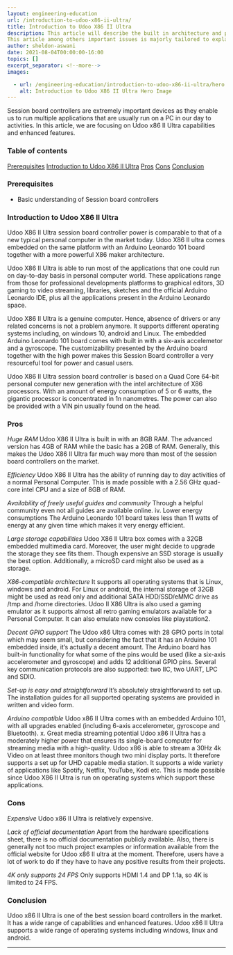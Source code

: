 ```yaml
---
layout: engineering-education
url: /introduction-to-udoo-x86-ii-ultra/
title: Introduction to Udoo X86 II Ultra
description: This article will describe the built in architecture and processing power of Udoo x86 II Ultra. It will seek to highlight and clarify the different capabilities of Udoo X86 II Ultra and why its way far much better than most Session Border Controllers (SBC).
This article among others important issues is majorly tailored to explain the advanced features that ensures Ultra X86 II ultra is capable of running software applications that are usually run on a PC on a daily basis.
author: sheldon-aswani
date: 2021-08-04T00:00:00-16:00
topics: []
excerpt_separator: <!--more-->
images:

  - url: /engineering-education/introduction-to-udoo-x86-ii-ultra/hero.jpg
    alt: Introduction to Udoo X86 II Ultra Hero Image
---
```

Session board controllers are extremely important devices as they enable us to run multiple applications that are usually run on a PC in our day to activities. In this article, we are focusing on Udoo x86 II Ultra capabilities and enhanced features.
<!--more-->

### Table of contents
[Prerequisites](#Prerequisites)
[Introduction to Udoo X86 II Ultra](#introduction-to-udoo-x86-ii-ultra)
[Pros](#pros)
[Cons](#cons)
[Conclusion](#conclusion)
  
### Prerequisites
- Basic understanding of Session board controllers

### Introduction to Udoo X86 II Ultra
Udoo X86 II Ultra session board controller power is comparable to that of a new typical personal computer in the market today. Udoo X86 II ultra comes embedded on the same platform with an Arduino Leonardo 101 board together with a more powerful X86 maker architecture.

Udoo X86 II Ultra is able to run most of the applications that one could run on day-to-day basis in personal computer world. These applications range from those for professional developments platforms to graphical editors, 3D gaming to video streaming, libraries, sketches and the official Arduino Leonardo IDE, plus all the applications present in the Arduino Leonardo space.

Udoo X86 II Ultra is a genuine computer. Hence, absence of drivers or any related concerns is not a problem anymore. It supports different operating systems including, on windows 10, android and Linux. The embedded Arduino Leonardo 101 board comes with built in with a six-axis accelemetor and a gyroscope. The customizability presented by the Arduino board together with the high power makes this Session Board controller a very resourceful tool for power and casual users.

Udoo X86 II Ultra session board controller is based on a Quad Core 64-bit personal computer new generation with the intel architecture of X86 processors. With an amount of energy consumption of 5 or 6 watts, the gigantic processor is concentrated in 1n nanometres. The power can also be provided with a VIN pin usually found on the head.

### Pros
*Huge RAM*
Udoo X86 II Ultra is built in with an 8GB RAM. The advanced version has 4GB of RAM while the basic has a 2GB of RAM. Generally, this makes the Udoo X86 II Ultra far much way more than most of the session board controllers on the market.

*Efficiency*
Udoo X86 II Ultra has the ability of running day to day activities of a normal Personal Computer. This is made possible with a 2.56 GHz quad-core intel CPU and a size of 8GB of RAM.

*Availability of freely useful guides and community*
Through a helpful community even not all guides are available online.
iv.	Lower energy consumptions
The Arduino Leonardo 101 board takes less than 11 watts of energy at any given time which makes it very energy efficient.

*Large storage capabilities*
Udoo X86 II Ultra box comes with a 32GB embedded multimedia card. Moreover, the user might decide to upgrade the storage they see fits them. Though expensive an SSD storage is usually the best option. Additionally, a microSD card might also be used as a storage.

*X86-compatible architecture*
It supports all operating systems that is Linux, windows and android. For Linux or android, the internal storage of 32GB might be used as read only and additional SATA HDD/SSD/eMMC drive as /tmp and /home directories.
Udoo II X86 Ultra is also used a gaming emulator as it supports almost all retro gaming emulators available for a Personal Computer. It can also emulate new consoles like playstation2.

*Decent GPIO support*
The Udoo x86 Ultra comes with 28 GPIO ports in total which may seem small, but considering the fact that it has an Arduino 101 embedded inside, it’s actually a decent amount. The Arduino board has built-in functionality for what some of the pins would be used (like a six-axis accelerometer and gyroscope) and adds 12 additional GPIO pins. Several key communication protocols are also supported: two IIC, two UART, LPC and SDIO.

*Set-up is easy and straightforward*
It’s absolutely straightforward to set up. The installation guides for all supported operating systems are provided in written and video form.

*Arduino compatible*
Udoo x86 II Ultra comes with an embedded Arduino 101, with all upgrades enabled (including 6-axis accelerometer, gyroscope and Bluetooth).
x. Great media streaming potential
Udoo x86 II Ultra has a moderately higher power that ensures its single-board computer for streaming media with a high-quality. Udoo x86 is able to stream a 30Hz 4k Video on at least three monitors though two mini display ports. It therefore supports a set up for UHD capable media station. It supports a wide variety of applications like Spotify, Netflix, YouTube, Kodi etc. This is made possible since Udoo X86 II Ultra is run on operating systems which support these applications. 

### Cons

*Expensive*
Udoo x86 II Ultra is relatively expensive.

*Lack of official documentation*
Apart from the hardware specifications sheet, there is no official documentation publicly available. Also, there is generally not too much project examples or information available from the official website for Udoo x86 II ultra at the moment. Therefore, users have a lot of work to do if they have to have any positive results from their projects.

*4K only supports 24 FPS*
Only supports HDMI 1.4 and DP 1.1a, so 4K is limited to 24 FPS.

### Conclusion
Udoo x86 II Ultra is one of the best session board controllers in the market. It has a wide range of capabilities and enhanced features. Udoo x86 II Ultra supports a wide range of operating systems including windows, linux and android.

---